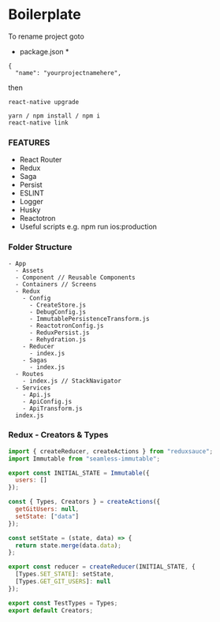 # Boilerplate

To rename project goto

- package.json \*

```
{
  "name": "yourprojectnamehere",

```

then

```
react-native upgrade
```

```
yarn / npm install / npm i
react-native link
```

### FEATURES

- React Router
- Redux
- Saga
- Persist
- ESLINT
- Logger
- Husky
- Reactotron
- Useful scripts e.g. npm run ios:production

### Folder Structure

```
- App
  - Assets
  - Component // Reusable Components
  - Containers // Screens
  - Redux
    - Config
      - CreateStore.js
      - DebugConfig.js
      - ImmutablePersistenceTransform.js
      - ReactotronConfig.js
      - ReduxPersist.js
      - Rehydration.js
    - Reducer
      - index.js
    - Sagas
      - index.js
  - Routes
    - index.js // StackNavigator
  - Services
    - Api.js
    - ApiConfig.js
    - ApiTransform.js
  index.js
```

### Redux - Creators & Types

```javascript
import { createReducer, createActions } from "reduxsauce";
import Immutable from "seamless-immutable";

export const INITIAL_STATE = Immutable({
  users: []
});

const { Types, Creators } = createActions({
  getGitUsers: null,
  setState: ["data"]
});

const setState = (state, data) => {
  return state.merge(data.data);
};

export const reducer = createReducer(INITIAL_STATE, {
  [Types.SET_STATE]: setState,
  [Types.GET_GIT_USERS]: null
});

export const TestTypes = Types;
export default Creators;
```
